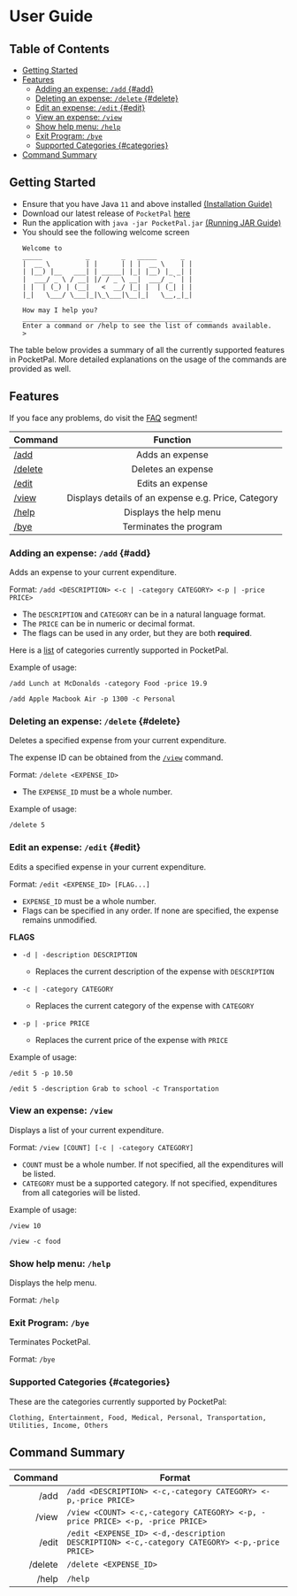 <!-- omit in toc -->
# User Guide

<!-- omit in toc -->
## Table of Contents
- [Getting Started](#getting-started)
- [Features](#features)
  - [Adding an expense: `/add` {#add}](#adding-an-expense-add-add)
  - [Deleting an expense: `/delete` {#delete}](#deleting-an-expense-delete-delete)
  - [Edit an expense: `/edit` {#edit}](#edit-an-expense-edit-edit)
  - [View an expense: `/view`](#view-an-expense-view)
  - [Show help menu: `/help`](#show-help-menu-help)
  - [Exit Program: `/bye`](#exit-program-bye)
  - [Supported Categories {#categories}](#supported-categories-categories)
- [Command Summary](#command-summary)

## Getting Started

- Ensure that you have Java `11` and above installed [(Installation Guide)](https://docs.oracle.com/en/java/javase/11/install/overview-jdk-installation.html#GUID-8677A77F-231A-40F7-98B9-1FD0B48C346A)
- Download our latest release of `PocketPal` [here](https://github.com/AY2223S2-CS2113-W15-2/tp/releases)
- Run the application with `java -jar PocketPal.jar` [(Running JAR Guide)](https://se-education.org/guides/tutorials/jar.html#running-jar-files)
- You should see the following welcome screen
   ```
   Welcome to
   _____           _        _   _____      _
   |  __ \         | |      | | |  __ \    | |
   | |__) |__   ___| | _____| |_| |__) |_ _| |
   |  ___/ _ \ / __| |/ / _ \ __|  ___/ _` | |
   | |  | (_) | (__|   <  __/ |_| |  | (_| | |
   |_|   \___/ \___|_|\_\___|\__|_|   \__,_|_|

   How may I help you?
   ________________________________________________
   Enter a command or /help to see the list of commands available.
   > 
   ```

<!-- @@author adenteo -->
The table below provides a summary of all the currently supported features in PocketPal.
More detailed explanations on the usage of the commands are provided as well.

## Features 

If you face any problems, do visit the [FAQ](../faq) segment!

| Command            |                      Function                       |
| ------------------ | :-------------------------------------------------: |
| [/add](#add)       |                   Adds an expense                   |
| [/delete](#delete) |                 Deletes an expense                  |
| [/edit](#edit)     |                  Edits an expense                   |
| [/view](#view)     | Displays details of an expense e.g. Price, Category |
| [/help](#help)     |               Displays the help menu                |
| [/bye](#bye)       |               Terminates the program                |

### Adding an expense: `/add` {#add}

Adds an expense to your current expenditure.

Format: `/add <DESCRIPTION> <-c | -category CATEGORY> <-p | -price PRICE>`

- The `DESCRIPTION` and `CATEGORY` can be in a natural language format.
- The `PRICE` can be in numeric or decimal format.
- The flags can be used in any order, but they are both **required**.

Here is a [list](#categories) of categories currently supported in PocketPal.

Example of usage:

`/add Lunch at McDonalds -category Food -price 19.9`

`/add Apple Macbook Air -p 1300 -c Personal`

### Deleting an expense: `/delete` {#delete}

Deletes a specified expense from your current expenditure.

The expense ID can be obtained from the [`/view`](#view) command.

Format: `/delete <EXPENSE_ID>`

- The `EXPENSE_ID` must be a whole number.

Example of usage:

`/delete 5`

### Edit an expense: `/edit` {#edit}

Edits a specified expense in your current expenditure.

Format: `/edit <EXPENSE_ID> [FLAG...]`

- `EXPENSE_ID` must be a whole number.
- Flags can be specified in any order. If none are specified, the expense remains unmodified.

__FLAGS__

- `-d | -description DESCRIPTION`
    - Replaces the current description of the expense with `DESCRIPTION`

- `-c | -category CATEGORY`
    - Replaces the current category of the expense with `CATEGORY`

- `-p | -price PRICE`
    - Replaces the current price of the expense with `PRICE`

Example of usage:

`/edit 5 -p 10.50`

`/edit 5 -description Grab to school -c Transportation`

### View an expense: `/view`

Displays a list of your current expenditure.

Format: `/view [COUNT] [-c | -category CATEGORY]`

- `COUNT` must be a whole number. If not specified, all the expenditures will be listed.
- `CATEGORY` must be a supported category. If not specified, expenditures from all categories will be listed.

Example of usage:

`/view 10`

`/view -c food`

### Show help menu: `/help`

Displays the help menu.

Format: `/help`

### Exit Program: `/bye`

Terminates PocketPal.

Format: `/bye`

### Supported Categories {#categories}

These are the categories currently supported by PocketPal:

`Clothing, Entertainment, Food, Medical, Personal, Transportation, Utilities, Income, Others`

## Command Summary

| Command | Format                                                                                       |
| ------: | -------------------------------------------------------------------------------------------- |
|    /add | `/add <DESCRIPTION> <-c,-category CATEGORY> <-p,-price PRICE>`                               |
|   /view | `/view <COUNT> <-c,-category CATEGORY> <-p, -price PRICE> <-p, -price PRICE>`                |
|   /edit | `/edit <EXPENSE_ID> <-d,-description DESCRIPTION> <-c,-category CATEGORY> <-p,-price PRICE>` |
| /delete | `/delete <EXPENSE_ID>`                                                                       |
|   /help | `/help`                                                                                      |

<!-- @@author -->

